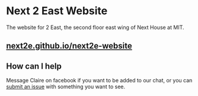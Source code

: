 # Next 2 East Website
The website for 2 East, the second floor east wing of Next House at MIT.

## [next2e.github.io/next2e-website](http://next2e.github.io/next2e-website)

## How can I help
Message Claire on facebook if you want to be added to our chat, or you can [submit an issue](https://github.com/next2e/next2e-website/issues) with something you want to see.
